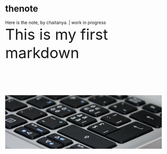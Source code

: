 # thenote
Here is the note, by chaitanya. | work in progress
<br/>
<font size ='11'>This is my first markdown<font/><br/>
  <br/>
 
  ![header image](https://raw.githubusercontent.com/penguinKAL/thenote/main/headertemp.JPEG)  
  <br/>

